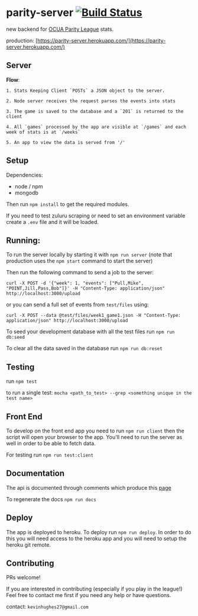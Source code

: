 parity-server [![Build Status](https://travis-ci.org/kevinhughes27/parity-server.svg?branch=master)](https://travis-ci.org/kevinhughes27/parity-server)
=============

new backend for [OCUA Parity League](http://www.ocua.ca/Parity-League) stats.

production: [https://parity-server.herokuapp.com/](https://parity-server.herokuapp.com/)


Server
------
  **Flow**:

    1. Stats Keeping Client `POSTs` a JSON object to the server.

    2. Node server receives the request parses the events into stats

    3. The game is saved to the database and a `201` is returned to the client

    4. All `games` processed by the app are visible at `/games` and each week of stats is at `/weeks`

    5. An app to view the data is served from '/'


Setup
-----

Dependencies:
  * node / npm
  * mongodb

Then run `npm install` to get the required modules.

If you need to test zuluru scraping or need to set an environment variable create a `.env` file and it will be loaded.

Running:
--------
  To run the server locally by starting it with `npm run server` (note that production uses the `npm start` command to start the server)

  Then run the following command to send a job to the server:

  ```
  curl -X POST -d '{"week": 1, "events": ["Pull,Mike", "POINT,Jill,Pass,Bob"]}' -H "Content-Type: application/json" http://localhost:3000/upload
  ```

  or you can send a full set of events from `test/files` using:

  ```
  curl -X POST --data @test/files/week1_game1.json -H "Content-Type: application/json" http://localhost:3000/upload
  ```

  To seed your development database with all the test files run `npm run db:seed`

  To clear all the data saved in the database run `npm run db:reset`


Testing
-------
  run `npm test`

  to run a single test: `mocha <path_to_test> --grep <something unique in the test name>`


Front End
---------

To develop on the front end app you need to run `npm run client` then the script will open your browser to the app. You'll need to run the server as well in order to be able to fetch data.

For testing run `npm run test:client`


Documentation
-------------

The api is documented through comments which produce this [page](https://parity-server.herokuapp.com/docs)

To regenerate the docs `npm run docs`


Deploy
------

The app is deployed to heroku. To deploy run `npm run deploy`. In order to do this you will need access to the heroku app and you will need to setup the heroku git remote.


Contributing
------------

PRs welcome!

If you are interested in contributing (especially if you play in the league!) Feel free to contact me first if you need any help or have questions.

contact: `kevinhughes27@gmail.com`
